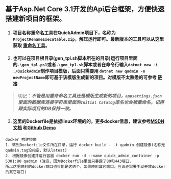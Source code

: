 ## 基于Asp.Net Core 3.1开发的Api后台框架，方便快速搭建新项目的框架。
1. #### 项目名称重命名工具在QuickAdmin项目下，名称为`ProjectRenameExecutable.zip`，解压运行即可。最新版本的工具可以从这里获取 [重命名工具](https://github.com/stwhh/ProjectRename "ProjectRename")。
2. #### 也可以在项目根目录(gen_tpl.sh脚本所在的目录)运行项目里面的`.\gen_tpl.ps1`或者`.\gen_tpl.sh`脚本或者在命令行输入`dotnet new -i  ./QuickAdmin`制作项目模版，后面只需要用 `dotnet new qadmin -n newProjectName`即可基于该模版生成新的项目。对模版不太熟悉的可参考 [链接](https://www.cnblogs.com/deepthought/p/11373537.html)

>切记：***不管是用重命命名工具还是模版生成新的项目，`appsettings.json`里面的数据库连接字符串里面的`Initial Catalog`库名也会被重命名，记得跟实际项目的DB保持一致。***

3. #### 这里的Dockerfile是依据linux环境的的。更多docker信息，建议参考[MSDN文档](https://docs.microsoft.com/zh-cn/aspnet/core/host-and-deploy/docker/building-net-docker-images?view=aspnetcore-3.1) 和[Github Demo](https://github.com/dotnet/dotnet-docker/tree/master/samples/aspnetapp)

```
docker 构建镜像
1. 转到Dockerfile文件所在目录，运行 docker build . -t qadmin 创建镜像(名称是qadmin,tag没指定，默认latest)
2. 根据镜像创建并运行容器 docker run -d --name quick_admin_container -p 5301:80 qadmin (注意，因为Dockerfile里面只暴露了80和443端口，
所以这里映射的docker端口也只能是这俩个，如果映射其它端口，应该还需要手动开放docker的其它端口)
```
